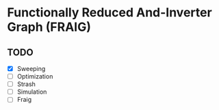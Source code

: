 # Functionally Reduced And-Inverter Graph (FRAIG)

## TODO

- [x] Sweeping
- [ ] Optimization
- [ ] Strash
- [ ] Simulation
- [ ] Fraig
